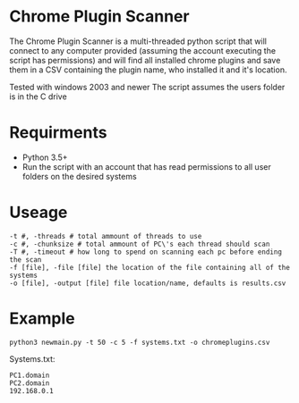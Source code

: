 # Chrome Plugin Scanner
The Chrome Plugin Scanner is a multi-threaded python script that will connect to any computer provided (assuming the account executing the script has permissions) and will find all installed chrome plugins and save them in a CSV containing the plugin name, who installed it and it's location.

Tested with windows 2003 and newer
The script assumes the users folder is in the C drive


# Requirments

* Python 3.5+
* Run the script with an account that has read permissions to all user folders on the desired systems

# Useage

```
-t #, -threads # total ammount of threads to use
-c #, -chunksize # total ammount of PC\'s each thread should scan
-T #, -timeout # how long to spend on scanning each pc before ending the scan
-f [file], -file [file] the location of the file containing all of the systems
-o [file], -output [file] file location/name, defaults is results.csv
```

# Example

`python3 newmain.py -t 50 -c 5 -f systems.txt -o chromeplugins.csv`

Systems.txt:
```
PC1.domain
PC2.domain
192.168.0.1
```
